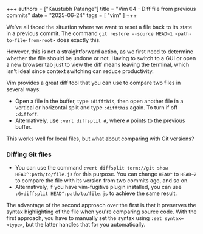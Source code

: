 +++
authors = ["Kaustubh Patange"]
title = "Vim 04 - Diff file from previous commits"
date = "2025-06-24"
tags = [ "vim" ]
+++

We've all faced the situation where we want to reset a file back to its state in a previous commit. The command `git restore --source HEAD~1 <path-to-file-from-root>` does exactly this.

<!--more-->

However, this is not a straightforward action, as we first need to determine whether the file should be undone or not. Having to switch to a GUI or open a new browser tab just to view the diff means leaving the terminal, which isn't ideal since context switching can reduce productivity.

Vim provides a great diff tool that you can use to compare two files in several ways: 

- Open a file in the buffer, type `:diffthis`, then open another file in a vertical or horizontal split and type `:diffthis` again. To turn if off `:diffoff`.
- Alternatively, use `:vert diffsplit #`, where `#` points to the previous buffer.

This works well for local files, but what about comparing with Git versions?

### Diffing Git files

- You can use the command `:vert diffsplit term://git show HEAD^:path/to/file.js` for this purpose. You can change `HEAD^` to `HEAD~2` to compare the file with its version from two commits ago, and so on. 
- Alternatively, if you have vim-fugitive plugin installed, you can use `:Gvdiffsplit HEAD^:path/to/file.js` to achieve the same result.

The advantage of the second approach over the first is that it preserves the syntax highlighting of the file when you're comparing source code. With the first approach, you have to manually set the syntax using `:set syntax=<type>`, but the latter handles that for you automatically.
